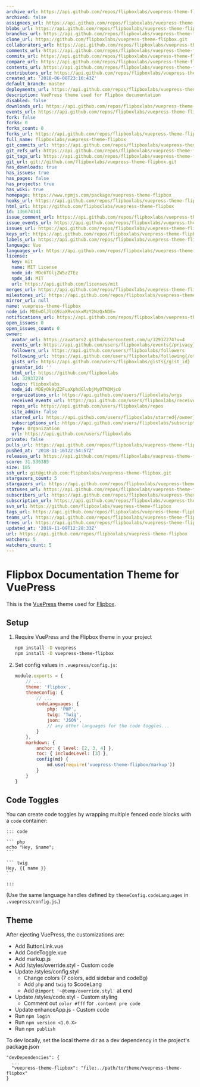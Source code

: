```yaml
---
archive_url: https://api.github.com/repos/flipboxlabs/vuepress-theme-flipbox/{archive_format}{/ref}
archived: false
assignees_url: https://api.github.com/repos/flipboxlabs/vuepress-theme-flipbox/assignees{/user}
blobs_url: https://api.github.com/repos/flipboxlabs/vuepress-theme-flipbox/git/blobs{/sha}
branches_url: https://api.github.com/repos/flipboxlabs/vuepress-theme-flipbox/branches{/branch}
clone_url: https://github.com/flipboxlabs/vuepress-theme-flipbox.git
collaborators_url: https://api.github.com/repos/flipboxlabs/vuepress-theme-flipbox/collaborators{/collaborator}
comments_url: https://api.github.com/repos/flipboxlabs/vuepress-theme-flipbox/comments{/number}
commits_url: https://api.github.com/repos/flipboxlabs/vuepress-theme-flipbox/commits{/sha}
compare_url: https://api.github.com/repos/flipboxlabs/vuepress-theme-flipbox/compare/{base}...{head}
contents_url: https://api.github.com/repos/flipboxlabs/vuepress-theme-flipbox/contents/{+path}
contributors_url: https://api.github.com/repos/flipboxlabs/vuepress-theme-flipbox/contributors
created_at: '2018-06-08T23:16:43Z'
default_branch: master
deployments_url: https://api.github.com/repos/flipboxlabs/vuepress-theme-flipbox/deployments
description: VuePress theme used for Flipbox documentation
disabled: false
downloads_url: https://api.github.com/repos/flipboxlabs/vuepress-theme-flipbox/downloads
events_url: https://api.github.com/repos/flipboxlabs/vuepress-theme-flipbox/events
fork: false
forks: 0
forks_count: 0
forks_url: https://api.github.com/repos/flipboxlabs/vuepress-theme-flipbox/forks
full_name: flipboxlabs/vuepress-theme-flipbox
git_commits_url: https://api.github.com/repos/flipboxlabs/vuepress-theme-flipbox/git/commits{/sha}
git_refs_url: https://api.github.com/repos/flipboxlabs/vuepress-theme-flipbox/git/refs{/sha}
git_tags_url: https://api.github.com/repos/flipboxlabs/vuepress-theme-flipbox/git/tags{/sha}
git_url: git://github.com/flipboxlabs/vuepress-theme-flipbox.git
has_downloads: true
has_issues: true
has_pages: false
has_projects: true
has_wiki: true
homepage: https://www.npmjs.com/package/vuepress-theme-flipbox
hooks_url: https://api.github.com/repos/flipboxlabs/vuepress-theme-flipbox/hooks
html_url: https://github.com/flipboxlabs/vuepress-theme-flipbox
id: 136674141
issue_comment_url: https://api.github.com/repos/flipboxlabs/vuepress-theme-flipbox/issues/comments{/number}
issue_events_url: https://api.github.com/repos/flipboxlabs/vuepress-theme-flipbox/issues/events{/number}
issues_url: https://api.github.com/repos/flipboxlabs/vuepress-theme-flipbox/issues{/number}
keys_url: https://api.github.com/repos/flipboxlabs/vuepress-theme-flipbox/keys{/key_id}
labels_url: https://api.github.com/repos/flipboxlabs/vuepress-theme-flipbox/labels{/name}
language: Vue
languages_url: https://api.github.com/repos/flipboxlabs/vuepress-theme-flipbox/languages
license:
  key: mit
  name: MIT License
  node_id: MDc6TGljZW5zZTEz
  spdx_id: MIT
  url: https://api.github.com/licenses/mit
merges_url: https://api.github.com/repos/flipboxlabs/vuepress-theme-flipbox/merges
milestones_url: https://api.github.com/repos/flipboxlabs/vuepress-theme-flipbox/milestones{/number}
mirror_url: null
name: vuepress-theme-flipbox
node_id: MDEwOlJlcG9zaXRvcnkxMzY2NzQxNDE=
notifications_url: https://api.github.com/repos/flipboxlabs/vuepress-theme-flipbox/notifications{?since,all,participating}
open_issues: 0
open_issues_count: 0
owner:
  avatar_url: https://avatars2.githubusercontent.com/u/32937274?v=4
  events_url: https://api.github.com/users/flipboxlabs/events{/privacy}
  followers_url: https://api.github.com/users/flipboxlabs/followers
  following_url: https://api.github.com/users/flipboxlabs/following{/other_user}
  gists_url: https://api.github.com/users/flipboxlabs/gists{/gist_id}
  gravatar_id: ''
  html_url: https://github.com/flipboxlabs
  id: 32937274
  login: flipboxlabs
  node_id: MDEyOk9yZ2FuaXphdGlvbjMyOTM3Mjc0
  organizations_url: https://api.github.com/users/flipboxlabs/orgs
  received_events_url: https://api.github.com/users/flipboxlabs/received_events
  repos_url: https://api.github.com/users/flipboxlabs/repos
  site_admin: false
  starred_url: https://api.github.com/users/flipboxlabs/starred{/owner}{/repo}
  subscriptions_url: https://api.github.com/users/flipboxlabs/subscriptions
  type: Organization
  url: https://api.github.com/users/flipboxlabs
private: false
pulls_url: https://api.github.com/repos/flipboxlabs/vuepress-theme-flipbox/pulls{/number}
pushed_at: '2018-11-16T22:54:57Z'
releases_url: https://api.github.com/repos/flipboxlabs/vuepress-theme-flipbox/releases{/id}
score: 31.536385
size: 185
ssh_url: git@github.com:flipboxlabs/vuepress-theme-flipbox.git
stargazers_count: 5
stargazers_url: https://api.github.com/repos/flipboxlabs/vuepress-theme-flipbox/stargazers
statuses_url: https://api.github.com/repos/flipboxlabs/vuepress-theme-flipbox/statuses/{sha}
subscribers_url: https://api.github.com/repos/flipboxlabs/vuepress-theme-flipbox/subscribers
subscription_url: https://api.github.com/repos/flipboxlabs/vuepress-theme-flipbox/subscription
svn_url: https://github.com/flipboxlabs/vuepress-theme-flipbox
tags_url: https://api.github.com/repos/flipboxlabs/vuepress-theme-flipbox/tags
teams_url: https://api.github.com/repos/flipboxlabs/vuepress-theme-flipbox/teams
trees_url: https://api.github.com/repos/flipboxlabs/vuepress-theme-flipbox/git/trees{/sha}
updated_at: '2019-11-09T12:28:33Z'
url: https://api.github.com/repos/flipboxlabs/vuepress-theme-flipbox
watchers: 5
watchers_count: 5
---
```

# Flipbox Documentation Theme for VuePress

This is the [VuePress](https://v0.vuepress.vuejs.org/) theme used for [Flipbox](https://flipboxdigital.com/).

## Setup

1. Require VuePress and the Flipbox theme in your project
    ```bash
    npm install -D vuepress
    npm install -D vuepress-theme-flipbox
    ```
    
2. Set config values in `.vuepress/config.js`:
    ```js
    module.exports = {
        // ...
        theme: 'flipbox',
        themeConfig: {
            // ...
            codeLanguages: {
                php: 'PHP',
                twig: 'Twig',
                json: 'JSON',
                // any other languages for the code toggles...
            }
        },
        markdown: {
            anchor: { level: [2, 3, 4] },
            toc: { includeLevel: [3] },
            config(md) {
                md.use(require('vuepress-theme-flipbox/markup'))
            }
        }
    }
    ```

## Code Toggles

You can create code toggles by wrapping multiple fenced code blocks with a `code` container:

    ::: code
    
    ``` php
    echo "Hey, $name";
    ```
    
    ``` twig
    Hey, {{ name }}
    ```
    
    :::

(Use the same language handles defined by `themeConfig.codeLanguages` in `.vuepress/config.js`.)

## Theme

After ejecting VuePress, the customizations are:

- Add ButtonLink.vue
- Add CodeToggle.vue
- Add markup.js
- Add /styles/override.styl - Custom code
- Update /styles/config.styl
  - Change colors (7 colors, add sidebar and codeBg)
  - Add `php` and `twig` to $codeLang
  - Add `@import '~@temp/override.styl'` at end
- Update /styles/code.styl - Custom styling
  - Comment out `color #fff` for `.content pre code`
- Update enhanceApp.js - Custom code
- Run `npm login`
- Run `npm version <1.0.X>`
- Run `npm publish`

To dev locally, set the local theme dir as a dev dependency in the project's package.json

    "devDependencies": {
      ...
      "vuepress-theme-flipbox": "file:../path/to/theme/vuepress-theme-flipbox"
    }